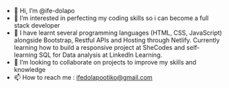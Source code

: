 - 👋 Hi, I’m @ife-dolapo
- 👀 I’m interested in perfecting my coding skills so i can become a full stack developer
- 🌱 I have learnt several programming languages (HTML, CSS, JavaScript) alongside Bootstrap, Restful APIs and Hosting through Netlify. Currently learning how to build a responsive project at SheCodes and self-learning SQL for Data analysis at LinkedIn Learning.
- 💞️ I’m looking to collaborate on projects to improve my skills and knowledge
- 📫 How to reach me : ifedolapootiko@gmail.com

<!---
ife-dolapo/ife-dolapo is a ✨ special ✨ repository because its `README.md` (this file) appears on your GitHub profile.
You can click the Preview link to take a look at your changes.
--->
